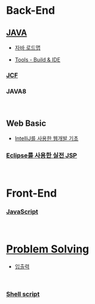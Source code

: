 # Back-End

## [JAVA](https://github.com/Com-Sun/study-java)

- [자바 로드맵](./Back-End/studyJava/javaRoadmap.md)

- [Tools - Build & IDE](./Back-End/studyJava/build_IDE.md)

### [JCF](https://github.com/Com-Sun/ThinkDataStructures)

### JAVA8

<br>

## Web Basic

* [IntelliJ를 사용한 웹개발 기초](https://github.com/Com-Sun/study-intellij)

### [Eclipse를 사용한 실전 JSP](https://github.com/Com-Sun/study-jsp)



<br>

# Front-End

### [JavaScript](/Front-End/study-javascript/README.md)



<br>

# [Problem Solving](https://github.com/Com-Sun/problem-solving)

- [입출력](./problemSolving/입출력.md)

<br>

### [Shell script](./linux)